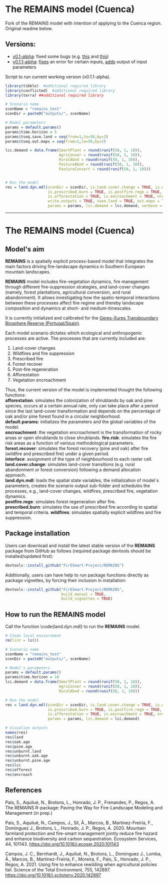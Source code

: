 # The REMAINS model (Cuenca) 

Fork of the REMAINS model with intention of applying to the Cuenca region. Original readme below. 

## Versions:
- [v0.1-alpha](https://github.com/jamesdamillington/REMAINSCuenca/releases/tag/v0.1-alpha): fixed some bugs (e.g. [this](https://github.com/jamesdamillington/REMAINSCuenca/commit/cdc2d02de7497326047d34a2f805f876595b80f1) and [this](https://github.com/jamesdamillington/REMAINSCuenca/commit/dfe58286dd2dac9e76d5a246ba8690ce89dc2664)) 
- [v0.1.1-alpha](https://github.com/jamesdamillington/REMAINSCuenca/releases/tag/v0.1.1-alpha): [fixes](https://github.com/jamesdamillington/REMAINSCuenca/commit/fe56d6a849a1cd5766db9efa5bbcef86577c242c) an error for certain inputs, [adds](https://github.com/jamesdamillington/REMAINSCuenca/commit/c91349d514a189b8648440db5dcd9ae5304921df) output of input parameters

Script to run current working version (v0.1.1-alpha). 

```R
library(tibble)  #additional required library
library(conflicted)  #additional required library
library(terra) ##additional required library

# Scenario name
scenName = "remains_test"
scenDir = paste0("outputs/", scenName)

# Model parameters
params = default.params()
params$time.horizon = 5
params$tseq.save.land = seq(from=1,to=50,by=2)
params$tseq.out.maps = seq(from=1,to=50,by=2)

lcc.demand = data.frame(SmartPlant = round(runif(50, 1, 10)), 
                        AgriConver = round(runif(50, 1, 10)), 
                        RuralAbnd = round(runif(50, 1, 10)),
                        PastureAbnd = round(runif(50, 1, 10)),
                        PastureConvert = round(runif(50, 1, 10)))


# Run the model
res = land.dyn.mdl(scenDir = scenDir, is.land.cover.change = TRUE, is.wildfire = TRUE,
                   is.prescribed.burn = TRUE, is.postfire.rege = TRUE, is.forest.recover = TRUE,
                   is.afforestation = TRUE, is.encroachment = TRUE, nrun = 1, 
                   write.outputs = TRUE, save.land = TRUE, out.maps = TRUE,
                   params = params, lcc.demand = lcc.demand, verbose = TRUE)
```

---------------

# The REMAINS model (Cuenca) 

## Model's aim

**REMAINS** is a spatially explicit process-based model that integrates the main factors driving fire-landscape dynamics in Southern European mountain landscapes. 

**REMAINS** model includes fire-vegetation dynamics, fire management through different fire-suppression strategies, and land-cover changes (namely, forest plantations, agricultural conversion, and rural abandonment). It allows investigating how the spatio-temporal interactions between these processes affect fire regime and thereby landscape composition and dynamics at short- and medium-timescales. 

It is currently initialized and calibrated for the [Geres-Xures Transboundary Biosphere Reserve (Portugal/Spain)](https://en.unesco.org/biosphere/eu-na/geres-xures).

Each model scenario dictates which ecological and anthropogenic processes are active. The processes that are currently included are:  
1.	Land-cover changes  
2.	Wildfires and fire suppression  
3.	Prescribed fire  
4.	Forest recover  
5.	Post-fire regeneration  
6.	Afforestation   
7.	Vegetation encroachment  

Thus, the current version of the model is implemented thought the following functions:  
**afforestation**: simulates the colonization of shrublands by oak and pine species, occurs at a certain annual rate, only can take place after a period since the last land-cover transformation and depends on the percentage of oak and/or pine forest found in a circular neighborhood.  
**default.params**: initializes the parameters and the global variables of the model.  
**encroachment**: the vegetation encroachment is the transformation of rocky areas or open shrublands to close shrublands. 
**fire.risk**: simulates the fire risk areas as a function of various methodological parameters.  
**forest.recover**: simulates the forest recovery (pine and oak) after fire (wildfire and prescribed fire) under a given period.   
**interface**: assignment of the type of neighbourhood to each raster cell.  
**land.cover.change**: simulates land-cover transitions (e.g. rural abandonment or forest conversion) following a demand allocation approach.  
**land.dyn.mdl**: loads the spatial state variables, the initialization of model´s parameters, creates the scenario output sub-folder and schedules the processes, e.g., land-cover changes, wildfires, prescribed fire, vegetation dynamics.  
**postfire.rege**: simulates forest regeneration after fire.  
**prescribed.burn**: simulates the use of prescribed fire according to spatial and temporal criteria.
**wildfires**: simulates spatially explicit wildfires and fire suppression.  

## Package installation

Users can download and install the latest stable version of the **REMAINS** package from GitHub as follows (required package devtools should be installed/updated first):

```R
devtools::install_github("FirESmart-Project/REMAINS")
```
Additionally, users can have help to run package functions directly as package vignettes, by forcing their inclusion in installation:

```R
devtools::install_github("FirESmart-Project/REMAINS", 
                         build_manual = TRUE,
                         build_vignettes = TRUE)
```

## How to run the REMAINS model

Call the function \code{land.dyn.mdl} to run the **REMAINS** model.

```R
# Clean local enviornment
rm(list = ls())

# Scenario name
scenName = "remains_test"
scenDir = paste0("outputs/", scenName)

# Model's parameters
params = default.params()
params$time.horizon = 10
lcc.demand = data.frame(SmartPlant = round(runif(50, 1, 10)), 
                        AgriConver = round(runif(50, 1, 10)), 
                        RuralAbnd = round(runif(50, 1, 10)))

# Run the model
res = land.dyn.mdl(scenDir = scenDir, is.land.cover.change = TRUE, is.wildfire = TRUE,
                   is.prescribed.burn = TRUE, is.postfire.rege = TRUE, is.forest.recover = TRUE,
                   is.afforestation = TRUE, is.encroachment = TRUE, nrun = 1, save.land = FALSE, 
                   params = params, lcc.demand = lcc.demand)

# Visualize outputs
names(res)
res$land
res$oak.age
res$pine.age
res$unburnt.land
res$unburnt.oak.age
res$unburnt.pine.age
res$lcc
res$afforest
res$encroach
```

## References

Pais, S., Aquilué, N., Brotons, L., Honrado, J. P., Frenandes, P., Regos, A. The REMAINS R-package: Paving the Way for Fire-Landscape Modeling and Management (in prep.)

Pais, S., Aquilué, N., Campos, J., Sil, Â., Marcos, B., Martínez-Freiría, F., Domínguez J., Brotons, L., Honrado, J. P., Regos, A. 2020. Mountain farmland protection and fire-smart management jointly reduce fire hazard and enhance biodiversity and carbon sequestration. Ecosystem Services, 44, 101143. https://doi.org/10.1016/j.ecoser.2020.101143

Campos, J. C., Bernhardt, J., Aquilué, N., Brotons, L., Domínguez J., Lomba, Â., Marcos, B., Martínez-Freiría, F., Moreira, F., Pais, S., Honrado, J. P., Regos, A. 2021. Using fire to enhance rewilding when agricultural policies fail. Science of the Total Environment, 755, 142897. https://doi.org/10.1016/j.scitotenv.2020.142897
